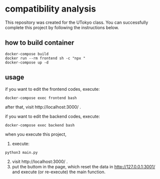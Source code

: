 # compatibility analysis
This repository was created for the UTokyo class. You can successfully complete this project by following the instructions below.

## how to build container
```
docker-compose build
docker run --rm frontend sh -c "npx "
docker-compose up -d
```

## usage
if you want to edit the frontend codes, execute:
```
docker-compose exec frontend bash
```
after that, visit http://localhost:3000/ .

if you want to edit the backend codes, execute:
```
docker-compose exec backend bash
```
when you execute this project, 
1. execute:
```
python3 main.py
```
2. visit http://localhost:3000/ .
3. put the buttom in the page, which reset the data in http://127.0.0.1:3001/ and execute (or re-execute) the main function.
